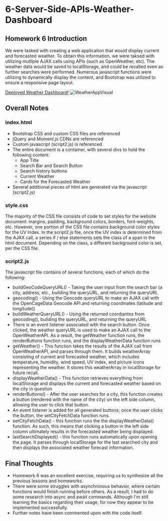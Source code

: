 # 6-Server-Side-APIs-Weather-Dashboard

## Homework 6 Introduction
We were tasked with creating a web application that would display current and forecasted weather. To obtain this information, we were taksed with utilizing mutliple AJAX calls using APIs (such as OpenWeather, etc). The weather data would be saved to localStorage, and could be recalled even as further searches were performed. Numerous javascript functions were utilizing to dynamically display the content, and Bootstrap was utilized to ensure a responsive page layout.

[Deployed Weather Dashboard!](https://jpbrickhouse.github.io/6-Server-Side-APIs-Weather-Dashboard/)
![WeatherAppVisual](./WheTHEr_App_Image)

## Overall Notes

### index.html
- Bootstrap CSS and custom CSS files are referenced
- jQuery and Moment.js CDNs are referenced
- Custom javascript (script2.js) is referenced
- The entire document is a container, with several divs to hold the following content:
    - App Title
    - Search Bar and Search Button
    - Search history buttons
    - Current Weather
    - Cards for the Forecasted Weather
- Several additional pieces of html are generated via the javascript (script2.js)

### style.css
The majority of the CSS file consists of code to set styles for the website document: margins, padding, background colors, borders, font-weights, etc. However, one portion of the CSS file contains background color styles for the UV Index. In the script2.js file, once the UV index is determined from the AJAX call, a series if / else statements sets the class of a span in the html document. Depending on the class, a different background color is set, per the CSS file.

### script2.js
The javascript file contains of several functions, each of which do the following:
- buildGeoCodeQueryURL() - Taking the user input from the search bar (a city, address, etc., building the queryURL, and returning the queryURL
- geocoding() - Using the Geocode queryURL to make an AJAX call with the OpenCageData Geocode API and returning coordinates (latitude and longitude))
- buildWeatherQueryURL() - Using the returned coordiantes from geocoding(), building the queryURL, and returning the queryURL
- There is an event listener associated with the search button. Once clicked, the weather queryURL is used to make an AJAX call to the OpenWeatherAPI. As a result, the getWeather function runs, the renderButtons function runs, and the displayWeatherData function runs
- getWeather() - This function takes the results of the AJAX call from OpenWeatherAPI, and parses through them. It builds weatherArray consisting of current and forecasted weather, which includes temperature, humidity, wind speed, UV index, and picture icons representing the weather. It stores this weatherArray in localStorage for future recall.
- displayWeatherData() - This function retrieves everything from localStorage and displays the current and forecasted weather based on the city in question
- renderButtons() - After the user searches for a city, this function creates a button (rendered with the name of the city) on the left side column, allowing the user to click that button.
- An event listener is added for all generated buttons; once the user clicks the button, the setCityFetchData function runs.
- setCityFetchData() - this function runs the the displayWeatherData() function. As such, this means that clicking a button in the left side column ultimately results in the forecasted weather being displayed.
- lastSearchDisplayed() - this function runs automatically upon opening the page. It parses through localStorage for the last searched city and then displays the associated weather forecast information.

## Final Thoughts
- Homework 6 was an excellent exercise, requiring us to synthesize all the previous lessons and homeworks.
- There were some struggles with asynchronous behavior, where certain functions would finish running before others. As a result, I had to do some research into async and await commands. Although I'm still learning the basics regarding their usage, for now they appear to be implemented successfully.
- Further notes have been commented upon with the code itself.
